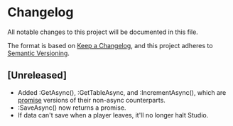 # Changelog
All notable changes to this project will be documented in this file.

The format is based on [Keep a Changelog](https://keepachangelog.com/en/1.0.0/),
and this project adheres to [Semantic Versioning](https://semver.org/spec/v2.0.0.html).

## [Unreleased]
- Added :GetAsync(), :GetTableAsync, and :IncrementAsync(), which are [promise](https://github.com/evaera/roblox-lua-promise) versions of their non-async counterparts.
- :SaveAsync() now returns a promise.
- If data can't save when a player leaves, it'll no longer halt Studio.